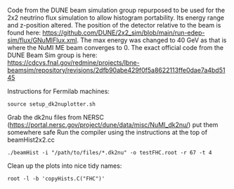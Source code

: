 Code from the DUNE beam simulation group repurposed to be used for the 2x2 neutrino flux simulation to allow histogram portability. Its energy range and z-position altered. The position of the detector relative to the beam is found here: https://github.com/DUNE/2x2_sim/blob/main/run-edep-sim/flux/GNuMIFlux.xml. The max energy was changed to 40 GeV as that is where the NuMI ME beam converges to 0. The exact official code from the DUNE Beam Sim group is here: https://cdcvs.fnal.gov/redmine/projects/lbne-beamsim/repository/revisions/2dfb90abe429f0f5a8622113ffe0dae7a4bd5145

Instructions for Fermilab machines:

`source setup_dk2nuplotter.sh
`

Grab the dk2nu files from NERSC (https://portal.nersc.gov/project/dune/data/misc/NuMI_dk2nu/) put them somewhere safe
Run the compiler using the instructions at the top of beamHist2x2.cc

`./beamHist -i "/path/to/files/*.dk2nu" -o testFHC.root -r 67 -t 4
`

Clean up the plots into nice tidy names:

`root -l -b 'copyHists.C("FHC")'
`
